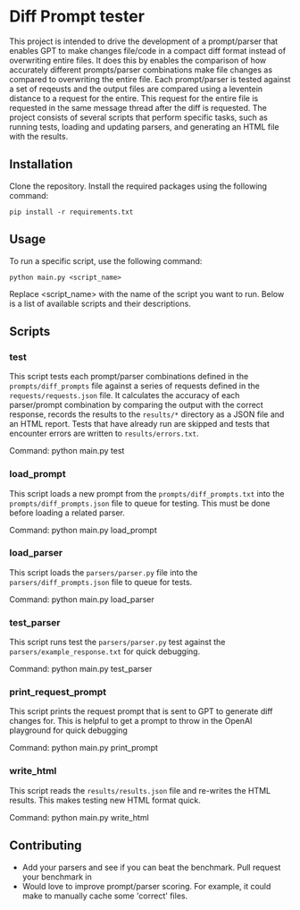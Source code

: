 # Diff Prompt tester
This project is intended to drive the development of a prompt/parser that enables GPT to make changes file/code in a compact diff format instead of overwriting entire files. It does this by enables the comparison of how accurately different prompts/parser combinations make file changes as compared to overwriting the entire file. Each prompt/parser is tested against a set of reqeusts and the output files are compared using a leventein distance to a request for the entire. This request for the entire file is requested in the same message thread after the diff is requested. The project consists of several scripts that perform specific tasks, such as running tests, loading and updating parsers, and generating an HTML file with the results.

## Installation
Clone the repository.
Install the required packages using the following command:
```
pip install -r requirements.txt
```

## Usage
To run a specific script, use the following command:
```
python main.py <script_name>
```
Replace <script_name> with the name of the script you want to run. Below is a list of available scripts and their descriptions.

## Scripts

### test
This script tests each prompt/parser combinations defined in the `prompts/diff_prompts` file against a series of requests defined in the `requests/requests.json` file. It calculates the accuracy of each parser/prompt combination by comparing the output with the correct response, records the results to the `results/*` directory as a JSON file and an HTML report. Tests that have already run are skipped and tests that encounter errors are written to `results/errors.txt`.

Command: python main.py test

### load_prompt
This script loads a new prompt from the `prompts/diff_prompts.txt` into the `prompts/diff_prompts.json` file to queue for testing. This must be done before loading a related parser.

Command: python main.py load_prompt

### load_parser
This script loads the `parsers/parser.py` file into the `parsers/diff_prompts.json` file to queue for tests.

Command: python main.py load_parser

### test_parser
This script runs test the `parsers/parser.py` test against the `parsers/example_response.txt` for quick debugging.

Command: python main.py test_parser

### print_request_prompt
This script prints the request prompt that is sent to GPT to generate diff changes for. This is helpful to get a prompt to throw in the OpenAI playground for quick debugging

Command: python main.py print_prompt

### write_html
This script reads the `results/results.json` file and re-writes the HTML results. This makes testing new HTML format quick.

Command: python main.py write_html


## Contributing
- Add your parsers and see if you can beat the benchmark. Pull request your benchmark in
- Would love to improve prompt/parser scoring. For example, it could make to manually cache some 'correct' files.